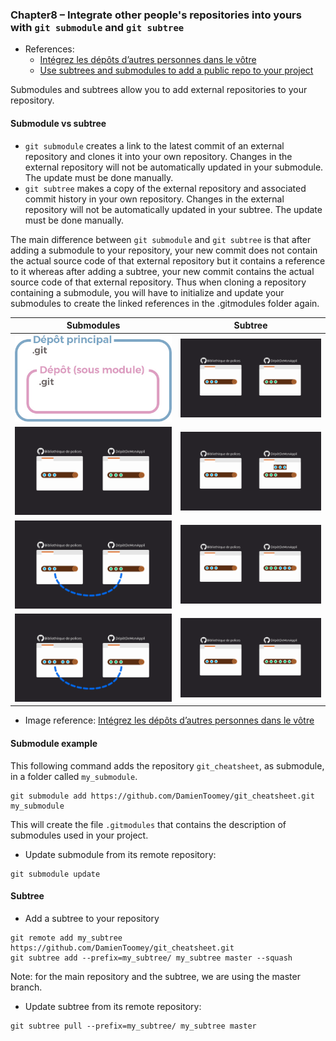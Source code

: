 ### Chapter8 – Integrate other people's repositories into yours with `git submodule` and `git subtree`

- References:
    - [Intégrez les dépôts d’autres personnes dans le vôtre](https://openclassrooms.com/fr/courses/5641721-utilisez-git-et-github-pour-vos-projets-de-developpement/6113091-integrez-les-depots-d-autres-personnes-dans-le-votre)
    - [Use subtrees and submodules to add a public repo to your project](https://openclassrooms.com/fr/courses/5671626-manage-your-code-project-with-git-github/6152286-use-subtrees-and-submodules-to-add-a-public-repo-to-your-project)

Submodules and subtrees allow you to add external repositories to your repository.

#### Submodule vs subtree

- `git submodule` creates a link to the latest commit of an external repository and clones it into your own repository. Changes in the external repository will not be automatically updated in your submodule. The update must be done manually.
- `git subtree` makes a copy of the external repository and associated commit history in your own repository. Changes in the external repository will not be automatically updated in your subtree. The update must be done manually.

The main difference between `git submodule` and `git subtree` is that after adding a submodule to your repository, your new commit does not contain the actual source code of that external repository but it contains a reference to it whereas after adding a subtree, your new commit contains the actual source code of that external repository. Thus when cloning a repository containing a submodule, you will have to initialize and update your submodules to create the linked references in the .gitmodules folder again. 

| Submodules | Subtree |
|:---:|:---:|
| ![](../../images/submodule/submodule.jpg) | ![](../../images/subtree/subtree1.png) |
| ![](../../images/submodule/submodule1.png) | ![](../../images/subtree/subtree2.png) |
| ![](../../images/submodule/submodule2.png) | ![](../../images/subtree/subtree3.png) |
| ![](../../images/submodule/submodule3.png) | ![](../../images/subtree/subtree4.png) |

- Image reference: [Intégrez les dépôts d’autres personnes dans le vôtre](https://openclassrooms.com/fr/courses/5641721-utilisez-git-et-github-pour-vos-projets-de-developpement/6113091-integrez-les-depots-d-autres-personnes-dans-le-votre)

#### Submodule example

This following command adds the repository `git_cheatsheet`, as submodule, in a folder called `my_submodule`.

```
git submodule add https://github.com/DamienToomey/git_cheatsheet.git my_submodule
```

This will create the file `.gitmodules` that contains the description of submodules used in your project.

- Update submodule from its remote repository:

```
git submodule update
```

#### Subtree

- Add a subtree to your repository

```
git remote add my_subtree https://github.com/DamienToomey/git_cheatsheet.git
git subtree add --prefix=my_subtree/ my_subtree master --squash
```

Note: for the main repository and the subtree, we are using the master branch. 

- Update subtree from its remote repository:

```
git subtree pull --prefix=my_subtree/ my_subtree master
```